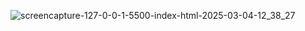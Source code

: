 ![screencapture-127-0-0-1-5500-index-html-2025-03-04-12_38_27](https://github.com/user-attachments/assets/fb1f3227-b339-42b2-938a-83de9498c50d)
